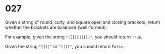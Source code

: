 # 027

Given a string of round, curly, and square open and closing brackets, return whether the brackets are balanced (well-formed).

For example, given the string `"([])[]({})"`, you should return `True`.

Given the string `"([)]"` or `"((()"`, you should return `False`.

